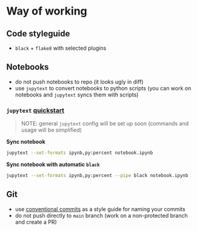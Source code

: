 # Way of working
## Code styleguide
- `black` + `flake8` with selected plugins

## Notebooks
- do not push notebooks to repo (it looks ugly in diff)
- use `jupytext` to convert notebooks to python scripts (you can work on notebooks and `jupytext` syncs them with scripts)

### `jupytext` [quickstart](https://jupytext.readthedocs.io/en/latest/using-cli.html)

> NOTE: general `jupytext` config will be set up soon (commands and usage will be simplified)

**Sync notebook**
```bash
jupytext --set-formats ipynb,py:percent notebook.ipynb
```

**Sync notebook with automatic `black`**
```bash
jupytext --set-formats ipynb,py:percent --pipe black notebook.ipynb
```


## Git
- use [conventional commits](https://www.conventionalcommits.org/en/v1.0.0/) as a style guide for naming your commits
- do not push directly to `main` branch (work on a non-protected branch and create a PR)